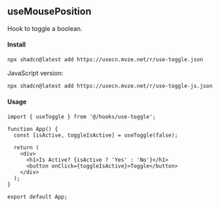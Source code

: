 ## useMousePosition

Hook to toggle a boolean.

#### Install

```bash
npx shadcn@latest add https://usecn.mvze.net/r/use-toggle.json
```

JavaScript version:

```bash
npx shadcn@latest add https://usecn.mvze.net/r/use-toggle-js.json
```

#### Usage

```tsx
import { useToggle } from '@/hooks/use-toggle';

function App() {
  const [isActive, toggleIsActive] = useToggle(false);

  return (
    <div>
      <h1>Is Active? {isActive ? 'Yes' : 'No'}</h1>
      <button onClick={toggleIsActive}>Toggle</button>
    </div>
  );
}

export default App;
```
